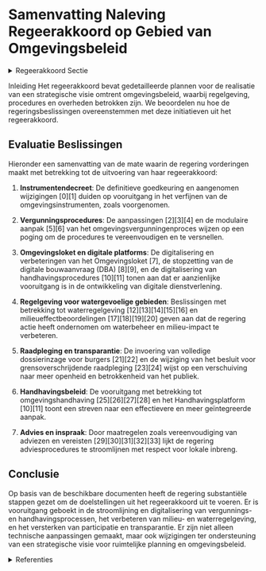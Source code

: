 # Samenvatting Naleving Regeerakkoord op Gebied van Omgevingsbeleid

<details>
        <summary>Regeerakkoord Sectie </summary>
        <p>2.2.2.2 Regelgeving-digitaal platform Met het oog op de realisatie van de strategi-sche visie, maken we in het begin van de legislatuur werk van de definitieve goedkeu-ring van het instrumentendecreet. Onmiddellijk daarna starten we met de uitvoering van de regelgeving voor de watergevoelige openruimtegebieden. Om de strategische visie beter te kunnen realiseren, onderzoeken we welke verder stappen genomen kunnen worden om het bestaande instrumentarium nog te verbe-teren. We evalueren de regelgeving en blijven inzetten op snelle, efficiënte procedures die rechtszekerheid bieden. We onderzoeken hoe we vergunnings- en planningsproce-dures kunnen vereenvoudigen, versnellen, nog meer dan nu oplossingsgericht maken (bv. bestuurlijke lus) en bestand maken tegen beroepen omwille van procedurele redenen. Met garanties op effectieve inspraak vanaf het begin van het proces en zonder afbreuk te doen aan toegang tot de rechter gaan we na hoe we geschillenbe-slechting en beroepsmogelijkheden beter kunnen stroomlijnen of oplossingsgericht kunnen aanpakken. We zorgen maximaal voor rechtszekerheid en redelijke beroeps-procedures. We evalueren de adviesverplichtingen van de Vlaamse administraties bij vergunningen en plannen waarbij machtigingen maximaal geïntegreerd worden in de omgevingsver-gunning. We bundelen deze adviezen in één geïntegreerd Vlaams advies om tegenstrij-dige signalen te vermijden en oplossingsge-richt te werk te gaan. We evalueren de MER-verplichting en de erkenning en rol van de MER-deskundige, waarbij in overeenstemming met de richt-lijn een milieueffectenrapportering wordt beoogd op maat en ter verbetering van het plan of project. We schaffen nu al de richtlijnenboeken af en we focussen de rol van het Team MER enerzijds op die plannen en projecten met een belangrijke Vlaamse dimensie en anderzijds op de opbouw van een MER-kenniscentrum. De erkende MER-deskundigen nemen deze rol op voor de andere plannen en projecten met een MER verplichting. We maken werk van een kader inzake plan-MER plicht waarbij we duidelijkheid verschaffen inzake plan-MER plicht voor beleidsdocumenten, regelgeving, strategische en sectorale plannen. We bekijken of en hoe in uitvoering van de Europese richtlijn de MER en de passende beoordeling kan worden vereenvoudigd. Het ruimtelijk beleid wordt ondersteund door een performant en klantvriendelijk digitaal platform. Op basis van een evalu-atie (in 2020) zorgen we voor een gebruiks-vriendelijk Omgevingsloket doorheen het ganse vergunningentraject (inclusief beroep) en DSI (digitaal uitwisselingsplat-form voor RUP) , we optimaliseren de bestaande functionaliteiten en maken in samenspraak met gemeenten, werk van nieuwe functionaliteiten die het digitaal vergunningen en planproces nog verder optimaliseren en transparanter maken. We maken de bestemmingsvoorschriften toekomstbestendig. Hiervoor actualiseren we de typevoorschriften voor RUP’s en schrappen overbodige en verouderde bestemming categorieën. Bij de herwerking van de typevoorschriften hebben we oog voor innovatieve woon- en werkvormen, flexibiliteit, multifunctionaliteit en groen-blauwe netwerken. We maken komaf met het historisch passief van overtredingen. Van bouwwerken met een vastgestelde historische overtreding kan door de eigenaar een gedoogtoets worden gevraagd aan de Hoge Raad voor het Handhavingsbeleid. Indien de overtre-ding kan gedoogd worden, kan de bevoegde overheid een vergunning afle-veren mits een eventuele vergoeding. Het advies van de betrokken gemeente wordt gevraagd. </p>
        </details> 

Inleiding
Het regeerakkoord bevat gedetailleerde plannen voor de realisatie van een strategische visie omtrent omgevingsbeleid, waarbij regelgeving, procedures en overheden betrokken zijn. We beoordelen nu hoe de regeringsbeslissingen overeenstemmen met deze initiatieven uit het regeerakkoord.

## Evaluatie Beslissingen
Hieronder een samenvatting van de mate waarin de regering vorderingen maakt met betrekking tot de uitvoering van haar regeerakkoord:

1. **Instrumentendecreet**: De definitieve goedkeuring en aangenomen wijzigingen \[0\]\[1\] duiden op vooruitgang in het verfijnen van de omgevingsinstrumenten, zoals voorgenomen.

2. **Vergunningsprocedures**: De aanpassingen \[2\]\[3\]\[4\] en de modulaire aanpak \[5\]\[6\] van het omgevingsvergunningenproces wijzen op een poging om de procedures te vereenvoudigen en te versnellen. 

3. **Omgevingsloket en digitale platforms**: De digitalisering en verbeteringen van het Omgevingsloket \[7\], de stopzetting van de digitale bouwaanvraag (DBA) \[8\]\[9\], en de digitalisering van handhavingsprocedures \[10\]\[11\] tonen aan dat er aanzienlijke vooruitgang is in de ontwikkeling van digitale dienstverlening.

4. **Regelgeving voor watergevoelige gebieden**: Beslissingen met betrekking tot waterregelgeving \[12\]\[13\]\[14\]\[15\]\[16\] en milieueffectbeoordelingen \[17\]\[18\]\[19\]\[20\] geven aan dat de regering actie heeft ondernomen om waterbeheer en milieu-impact te verbeteren.

5. **Raadpleging en transparantie**: De invoering van volledige dossierinzage voor burgers \[21\]\[22\] en de wijziging van het besluit voor grensoverschrijdende raadpleging \[23\]\[24\] wijst op een verschuiving naar meer openheid en betrokkenheid van het publiek.

6. **Handhavingsbeleid**: De vooruitgang met betrekking tot omgevingshandhaving \[25\]\[26\]\[27\]\[28\] en het Handhavingsplatform \[10\]\[11\] toont een streven naar een effectievere en meer geïntegreerde aanpak.

7. **Advies en inspraak**: Door maatregelen zoals vereenvoudiging van adviezen en vereisten \[29\]\[30\]\[31\]\[32\]\[33\] lijkt de regering adviesprocedures te stroomlijnen met respect voor lokale inbreng.

## Conclusie
Op basis van de beschikbare documenten heeft de regering substantiële stappen gezet om de doelstellingen uit het regeerakkoord uit te voeren. Er is vooruitgang geboekt in de stroomlijning en digitalisering van vergunnings- en handhavingsprocessen, het verbeteren van milieu- en waterregelgeving, en het versterken van participatie en transparantie. Er zijn niet alleen technische aanpassingen gemaakt, maar ook wijzigingen ter ondersteuning van een strategische visie voor ruimtelijke planning en omgevingsbeleid.

<details>
        <summary> Referenties</summary>
        **[\[0\]](https://beslissingenvlaamseregering.vlaanderen.be/?search=Instrumentendecreet%20omgevingsbeleid&dateOption=select&startDate=2019-12-20T17%3A30%3A00Z&endDate=2019-12-20T17%3A30%3A00Z)** : **(2019-12-20)** Instrumentendecreet omgevingsbeleid 

**[\[1\]](https://beslissingenvlaamseregering.vlaanderen.be/?search=Instrumentendecreet%20omgevingsbeleid&dateOption=select&startDate=2023-05-26T08%3A00%3A00Z&endDate=2023-05-26T08%3A00%3A00Z)** : **(2023-05-26)** Instrumentendecreet omgevingsbeleid 

**[\[2\]](https://beslissingenvlaamseregering.vlaanderen.be/?search=Aanpassing%20omgevingsvergunningenbesluit%20aan%20nieuwe%20decretale%20regelingen&dateOption=select&startDate=2020-06-19T08%3A00%3A00Z&endDate=2020-06-19T08%3A00%3A00Z)** : **(2020-06-19)** Aanpassing omgevingsvergunningenbesluit aan nieuwe decretale regelingen 

**[\[3\]](https://beslissingenvlaamseregering.vlaanderen.be/?search=Aanpassing%20omgevingsvergunningenbesluit%20aan%20nieuwe%20decretale%20regelingen&dateOption=select&startDate=2020-09-11T08%3A00%3A00Z&endDate=2020-09-11T08%3A00%3A00Z)** : **(2020-09-11)** Aanpassing omgevingsvergunningenbesluit aan nieuwe decretale regelingen 

**[\[4\]](https://beslissingenvlaamseregering.vlaanderen.be/?search=Wijzigingsdecreet%20omgevingsvergunning&dateOption=select&startDate=2023-07-07T09%3A00%3A00Z&endDate=2023-07-07T09%3A00%3A00Z)** : **(2023-07-07)** Wijzigingsdecreet omgevingsvergunning 

**[\[5\]](https://beslissingenvlaamseregering.vlaanderen.be/?search=Invoeren%20modulaire%20omgevingsvergunningsprocedure%20en%20omgevingsbesluit%3A%20wijzigingsdecreet&dateOption=select&startDate=2023-12-22T09%3A00%3A00Z&endDate=2023-12-22T09%3A00%3A00Z)** : **(2023-12-22)** Invoeren modulaire omgevingsvergunningsprocedure en omgevingsbesluit: wijzigingsdecreet 

**[\[6\]](https://beslissingenvlaamseregering.vlaanderen.be/?search=Invoeren%20modulaire%20omgevingsvergunningsprocedure%20en%20omgevingsbesluit%3A%20wijzigingsdecreet&dateOption=select&startDate=2023-07-14T08%3A00%3A00Z&endDate=2023-07-14T08%3A00%3A00Z)** : **(2023-07-14)** Invoeren modulaire omgevingsvergunningsprocedure en omgevingsbesluit: wijzigingsdecreet 

**[\[7\]](https://beslissingenvlaamseregering.vlaanderen.be/?search=Plan%20Vlaamse%20Veerkracht%3A%20Omgevingsloket%20-%20digitalisering%20inzageloket%20en%20omgevingscheck&dateOption=select&startDate=2021-04-23T08%3A00%3A00Z&endDate=2021-04-23T08%3A00%3A00Z)** : **(2021-04-23)** Plan Vlaamse Veerkracht: Omgevingsloket - digitalisering inzageloket en omgevingscheck 

**[\[8\]](https://beslissingenvlaamseregering.vlaanderen.be/?search=Stopzetting%20systeem%20digitale%20bouwaanvraag%20%28DBA%29%20en%20opheffing%20subsidiebesluit%20opmaak%20eerste%20vergunningenregister%20en%20plannenregister&dateOption=select&startDate=2020-06-19T08%3A00%3A00Z&endDate=2020-06-19T08%3A00%3A00Z)** : **(2020-06-19)** Stopzetting systeem digitale bouwaanvraag (DBA) en opheffing subsidiebesluit opmaak eerste vergunningenregister en plannenregister 

**[\[9\]](https://beslissingenvlaamseregering.vlaanderen.be/?search=Stopzetting%20systeem%20digitale%20bouwaanvraag%20%28DBA%29%20en%20opheffing%20subsidiebesluit%20opmaak%20eerste%20vergunningenregister%20en%20plannenregister&dateOption=select&startDate=2020-09-04T08%3A00%3A00Z&endDate=2020-09-04T08%3A00%3A00Z)** : **(2020-09-04)** Stopzetting systeem digitale bouwaanvraag (DBA) en opheffing subsidiebesluit opmaak eerste vergunningenregister en plannenregister 

**[\[10\]](https://beslissingenvlaamseregering.vlaanderen.be/?search=Aansluitingen%20Handhavingsplatform&dateOption=select&startDate=2023-07-14T08%3A00%3A00Z&endDate=2023-07-14T08%3A00%3A00Z)** : **(2023-07-14)** Aansluitingen Handhavingsplatform 

**[\[11\]](https://beslissingenvlaamseregering.vlaanderen.be/?search=Aansluitingen%20Handhavingsplatform%3A%20gefaseerde%20uitrol&dateOption=select&startDate=2023-10-06T08%3A00%3A00Z&endDate=2023-10-06T08%3A00%3A00Z)** : **(2023-10-06)** Aansluitingen Handhavingsplatform: gefaseerde uitrol 

**[\[12\]](https://beslissingenvlaamseregering.vlaanderen.be/?search=Wijziging%20besluiten%20rond%20waterregelgeving&dateOption=select&startDate=2023-10-27T08%3A00%3A00Z&endDate=2023-10-27T08%3A00%3A00Z)** : **(2023-10-27)** Wijziging besluiten rond waterregelgeving 

**[\[13\]](https://beslissingenvlaamseregering.vlaanderen.be/?search=Wijziging%20besluiten%20rond%20waterregelgeving&dateOption=select&startDate=2022-12-02T09%3A00%3A00Z&endDate=2022-12-02T09%3A00%3A00Z)** : **(2022-12-02)** Wijziging besluiten rond waterregelgeving 

**[\[14\]](https://beslissingenvlaamseregering.vlaanderen.be/?search=Wijziging%20diverse%20besluiten%20die%20verband%20houden%20met%20de%20watertoets%20en%20de%20informatieverplichting%20uit%20het%20decreet%20integraal%20waterbeleid&dateOption=select&startDate=2022-11-25T11%3A00%3A00Z&endDate=2022-11-25T11%3A00%3A00Z)** : **(2022-11-25)** Wijziging diverse besluiten die verband houden met de watertoets en de informatieverplichting uit het decreet integraal waterbeleid 

**[\[15\]](https://beslissingenvlaamseregering.vlaanderen.be/?search=Wijziging%20uitvoeringsbesluit%20bij%20decreet%20met%20algemene%20bepalingen%20rond%20milieubeleid&dateOption=select&startDate=2023-01-20T09%3A00%3A00Z&endDate=2023-01-20T09%3A00%3A00Z)** : **(2023-01-20)** Wijziging uitvoeringsbesluit bij decreet met algemene bepalingen rond milieubeleid 

**[\[16\]](https://beslissingenvlaamseregering.vlaanderen.be/?search=Digitale%20dienstverleningsstrategie%20voor%20de%20Vlaamse%20overheden&dateOption=select&startDate=2022-07-08T08%3A00%3A00Z&endDate=2022-07-08T08%3A00%3A00Z)** : **(2022-07-08)** Digitale dienstverleningsstrategie voor de Vlaamse overheden 

**[\[17\]](https://beslissingenvlaamseregering.vlaanderen.be/?search=Modernisering%20milieueffectrapportage%20%28MER%29%3A%20voorontwerp%20van%20wijzigingsdecreet&dateOption=select&startDate=2023-12-22T09%3A00%3A00Z&endDate=2023-12-22T09%3A00%3A00Z)** : **(2023-12-22)** Modernisering milieueffectrapportage (MER): voorontwerp van wijzigingsdecreet 

**[\[18\]](https://beslissingenvlaamseregering.vlaanderen.be/?search=Inrichtingsnota%20Gebiedsgericht%20planningsproces%20Kempense%20Meren%20II%20te%20Mol%3A%20machtiging%20van%20de%20Vlaamse%20Regering%20voor%20de%20toepassing%20van%20de%20instrumenten%20herverkaveling%20uit%20kracht%20van%20wet%20met%20planologische%20ruil%20en%20inrichtingswerken%20uit%20kracht%20van%20wet%20door%20het%20provinciebestuur%20van%20Antwerpen&dateOption=select&startDate=2021-09-10T08%3A00%3A00Z&endDate=2021-09-10T08%3A00%3A00Z)** : **(2021-09-10)** Inrichtingsnota Gebiedsgericht planningsproces Kempense Meren II te Mol: machtiging van de Vlaamse Regering voor de toepassing van de instrumenten herverkaveling uit kracht van wet met planologische ruil en inrichtingswerken uit kracht van wet door het provinciebestuur van Antwerpen 

**[\[19\]](https://beslissingenvlaamseregering.vlaanderen.be/?search=Modernisering%20milieueffectrapportage%20%28MER%29%3A%20voorontwerp%20wijzigingsdecreet&dateOption=select&startDate=2023-06-30T08%3A00%3A00Z&endDate=2023-06-30T08%3A00%3A00Z)** : **(2023-06-30)** Modernisering milieueffectrapportage (MER): voorontwerp wijzigingsdecreet 

**[\[20\]](https://beslissingenvlaamseregering.vlaanderen.be/?search=Plan%20Vlaamse%20Veerkracht%3A%20subsidieregels%20voor%20de%20uitvoering%20van%20maatregelen%20met%20een%20gunstig%20effect%20op%20milieu%2C%20klimaat%20of%20biodiversiteit&dateOption=select&startDate=2021-07-16T06%3A00%3A00Z&endDate=2021-07-16T06%3A00%3A00Z)** : **(2021-07-16)** Plan Vlaamse Veerkracht: subsidieregels voor de uitvoering van maatregelen met een gunstig effect op milieu, klimaat of biodiversiteit 

**[\[21\]](https://beslissingenvlaamseregering.vlaanderen.be/?search=Wijziging%20uitvoeringsbesluit%20decreet%20omgevingsvergunning&dateOption=select&startDate=2022-12-16T09%3A00%3A00Z&endDate=2022-12-16T09%3A00%3A00Z)** : **(2022-12-16)** Wijziging uitvoeringsbesluit decreet omgevingsvergunning 

**[\[22\]](https://beslissingenvlaamseregering.vlaanderen.be/?search=Wijziging%20uitvoeringsbesluit%20decreet%20omgevingsvergunning&dateOption=select&startDate=2022-10-28T08%3A00%3A00Z&endDate=2022-10-28T08%3A00%3A00Z)** : **(2022-10-28)** Wijziging uitvoeringsbesluit decreet omgevingsvergunning 

**[\[23\]](https://beslissingenvlaamseregering.vlaanderen.be/?search=Regeling%20grensoverschrijdende%20raadpleging%20milieueffectbeoordeling%20projecten%20andere%20landen%20of%20gewesten&dateOption=select&startDate=2023-03-31T08%3A00%3A00Z&endDate=2023-03-31T08%3A00%3A00Z)** : **(2023-03-31)** Regeling grensoverschrijdende raadpleging milieueffectbeoordeling projecten andere landen of gewesten 

**[\[24\]](https://beslissingenvlaamseregering.vlaanderen.be/?search=Regeling%20grensoverschrijdende%20raadpleging%20milieueffectbeoordeling%20projecten%20andere%20landen%20of%20gewesten&dateOption=select&startDate=2023-05-05T08%3A00%3A00Z&endDate=2023-05-05T08%3A00%3A00Z)** : **(2023-05-05)** Regeling grensoverschrijdende raadpleging milieueffectbeoordeling projecten andere landen of gewesten 

**[\[25\]](https://beslissingenvlaamseregering.vlaanderen.be/?search=Voorontwerp%20van%20decreet%20over%20de%20optimalisatie%20van%20de%20omgevingshandhaving&dateOption=select&startDate=2022-05-13T08%3A00%3A00Z&endDate=2022-05-13T08%3A00%3A00Z)** : **(2022-05-13)** Voorontwerp van decreet over de optimalisatie van de omgevingshandhaving 

**[\[26\]](https://beslissingenvlaamseregering.vlaanderen.be/?search=Omgevingshandhavingsprogramma&dateOption=select&startDate=2022-10-21T08%3A00%3A00Z&endDate=2022-10-21T08%3A00%3A00Z)** : **(2022-10-21)** Omgevingshandhavingsprogramma 

**[\[27\]](https://beslissingenvlaamseregering.vlaanderen.be/?search=Omgevingshandhavingsprogramma&dateOption=select&startDate=2022-12-16T09%3A00%3A00Z&endDate=2022-12-16T09%3A00%3A00Z)** : **(2022-12-16)** Omgevingshandhavingsprogramma 

**[\[28\]](https://beslissingenvlaamseregering.vlaanderen.be/?search=Voorontwerp%20van%20decreet%20over%20de%20optimalisatie%20van%20de%20omgevingshandhaving&dateOption=select&startDate=2022-09-02T08%3A00%3A00Z&endDate=2022-09-02T08%3A00%3A00Z)** : **(2022-09-02)** Voorontwerp van decreet over de optimalisatie van de omgevingshandhaving 

**[\[29\]](https://beslissingenvlaamseregering.vlaanderen.be/?search=COVID-19%3A%20verduidelijking%20maatregelen%20omgevingsvergunningen%20en%20ruimtelijke%20plannen&dateOption=select&startDate=2020-04-22T07%3A00%3A00Z&endDate=2020-04-22T07%3A00%3A00Z)** : **(2020-04-22)** COVID-19: verduidelijking maatregelen omgevingsvergunningen en ruimtelijke plannen 

**[\[30\]](https://beslissingenvlaamseregering.vlaanderen.be/?search=Verzameldecreet%20wijzigingen%20regelgeving%20over%20de%20weg-%20en%20waterinfrastructuur%20en%20het%20wegen-%20en%20waterbeleid&dateOption=select&startDate=2023-10-13T08%3A00%3A00Z&endDate=2023-10-13T08%3A00%3A00Z)** : **(2023-10-13)** Verzameldecreet wijzigingen regelgeving over de weg- en waterinfrastructuur en het wegen- en waterbeleid 

**[\[31\]](https://beslissingenvlaamseregering.vlaanderen.be/?search=Uitbreiding%20bevoegdheid%20Raad%20voor%20Vergunningsbetwistingen%3A%20voorontwerp%20van%20wijzigingsdecreet&dateOption=select&startDate=2022-11-18T09%3A00%3A00Z&endDate=2022-11-18T09%3A00%3A00Z)** : **(2022-11-18)** Uitbreiding bevoegdheid Raad voor Vergunningsbetwistingen: voorontwerp van wijzigingsdecreet 

**[\[32\]](https://beslissingenvlaamseregering.vlaanderen.be/?search=Versterking%20juridisch%20kader%20digitalisering%20dienstverlening%20Vlaamse%20instanties%3A%20wijzigingsdecreet&dateOption=select&startDate=2023-04-21T08%3A00%3A00Z&endDate=2023-04-21T08%3A00%3A00Z)** : **(2023-04-21)** Versterking juridisch kader digitalisering dienstverlening Vlaamse instanties: wijzigingsdecreet 

**[\[33\]](https://beslissingenvlaamseregering.vlaanderen.be/?search=Uitbreiding%20bevoegdheid%20Raad%20voor%20Vergunningsbetwistingen%3A%20wijzigingsdecreet&dateOption=select&startDate=2023-07-14T08%3A00%3A00Z&endDate=2023-07-14T08%3A00%3A00Z)** : **(2023-07-14)** Uitbreiding bevoegdheid Raad voor Vergunningsbetwistingen: wijzigingsdecreet 
        </details> 

